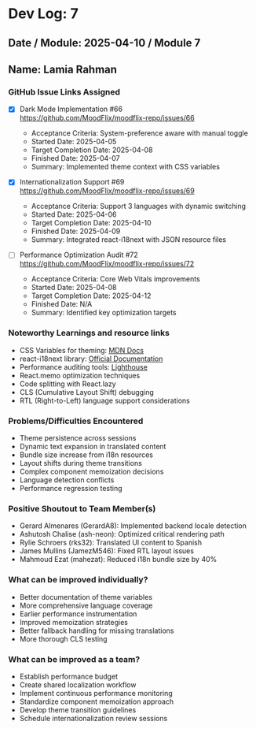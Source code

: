 # Dev Log: 7
## Date / Module: 2025-04-10 / Module 7
## Name: Lamia Rahman

### GitHub Issue Links Assigned
- [x] Dark Mode Implementation #66  
https://github.com/MoodFlix/moodflix-repo/issues/66
  - Acceptance Criteria: System-preference aware with manual toggle
  - Started Date: 2025-04-05
  - Target Completion Date: 2025-04-08
  - Finished Date: 2025-04-07
  - Summary: Implemented theme context with CSS variables

- [x] Internationalization Support #69  
https://github.com/MoodFlix/moodflix-repo/issues/69
  - Acceptance Criteria: Support 3 languages with dynamic switching
  - Started Date: 2025-04-06
  - Target Completion Date: 2025-04-10
  - Finished Date: 2025-04-09
  - Summary: Integrated react-i18next with JSON resource files

- [ ] Performance Optimization Audit #72  
https://github.com/MoodFlix/moodflix-repo/issues/72
  - Acceptance Criteria: Core Web Vitals improvements
  - Started Date: 2025-04-08
  - Target Completion Date: 2025-04-12
  - Finished Date: N/A
  - Summary: Identified key optimization targets

### Noteworthy Learnings and resource links
- CSS Variables for theming: [MDN Docs](https://developer.mozilla.org/en-US/docs/Web/CSS/Using_CSS_custom_properties)
- react-i18next library: [Official Documentation](https://react.i18next.com/)
- Performance auditing tools: [Lighthouse](https://developer.chrome.com/docs/lighthouse/overview/)
- React.memo optimization techniques
- Code splitting with React.lazy
- CLS (Cumulative Layout Shift) debugging
- RTL (Right-to-Left) language support considerations

### Problems/Difficulties Encountered
- Theme persistence across sessions
- Dynamic text expansion in translated content
- Bundle size increase from i18n resources
- Layout shifts during theme transitions
- Complex component memoization decisions
- Language detection conflicts
- Performance regression testing

### Positive Shoutout to Team Member(s)
- Gerard Almenares (GerardA8): Implemented backend locale detection
- Ashutosh Chalise (ash-neon): Optimized critical rendering path
- Rylie Schroers (rks32): Translated UI content to Spanish
- James Mullins (JamezM546): Fixed RTL layout issues
- Mahmoud Ezat (mahezat): Reduced i18n bundle size by 40%

### What can be improved individually?
- Better documentation of theme variables
- More comprehensive language coverage
- Earlier performance instrumentation
- Improved memoization strategies
- Better fallback handling for missing translations
- More thorough CLS testing

### What can be improved as a team?
- Establish performance budget
- Create shared localization workflow
- Implement continuous performance monitoring
- Standardize component memoization approach
- Develop theme transition guidelines
- Schedule internationalization review sessions

